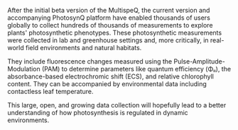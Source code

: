 After the initial beta version of the MultispeQ, the current version and accompanying PhotosynQ platform have enabled thousands of users globally to collect hundreds of thousands of measurements to explore plants' photosynthetic phenotypes. These photosynthetic measurements were collected in lab and greenhouse settings and, more critically, in real-world field environments and natural habitats.

They include fluorescence changes measured using the Pulse-Amplitude-Modulation (PAM) to determine parameters like quantum efficiency (Φₗₗ), the absorbance-based electrochromic shift (ECS), and relative chlorophyll content. They can be accompanied by environmental data including contactless leaf temperature.

This large, open, and growing data collection will hopefully lead to a better understanding of how photosynthesis is regulated in dynamic environments.
